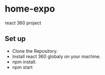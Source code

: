 # home-expo
react 360 project

## Set up
- Clone the Repository.
- Install react 360 globaly on your machine.
- npm install.
- npm start
